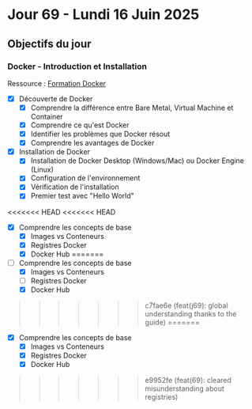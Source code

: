 # Jour 69 - Lundi 16 Juin 2025

## Objectifs du jour

### Docker - Introduction et Installation

Ressource : [Formation Docker](https://github.com/HachemiH/formation-docker)

- [X] Découverte de Docker
  - [X] Comprendre la différence entre Bare Metal, Virtual Machine et Container
  - [X] Comprendre ce qu'est Docker
  - [X] Identifier les problèmes que Docker résout
  - [X] Comprendre les avantages de Docker

- [X] Installation de Docker
  - [X] Installation de Docker Desktop (Windows/Mac) ou Docker Engine (Linux)
  - [X] Configuration de l'environnement
  - [X] Vérification de l'installation
  - [X] Premier test avec "Hello World"

<<<<<<< HEAD
<<<<<<< HEAD
- [X] Comprendre les concepts de base
  - [X] Images vs Conteneurs
  - [X] Registres Docker
  - [X] Docker Hub 
=======
- [ ] Comprendre les concepts de base
  - [X] Images vs Conteneurs
  - [ ] Registres Docker
  - [X] Docker Hub 
>>>>>>> c7fae6e (feat(j69): global understanding thanks to the guide)
=======
- [X] Comprendre les concepts de base
  - [X] Images vs Conteneurs
  - [X] Registres Docker
  - [X] Docker Hub 
>>>>>>> e9952fe (feat(69): cleared misunderstanding about registries)
